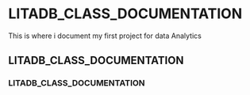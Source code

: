 # LITADB_CLASS_DOCUMENTATION
This is where i document my first project for data Analytics
## LITADB_CLASS_DOCUMENTATION
### LITADB_CLASS_DOCUMENTATION

